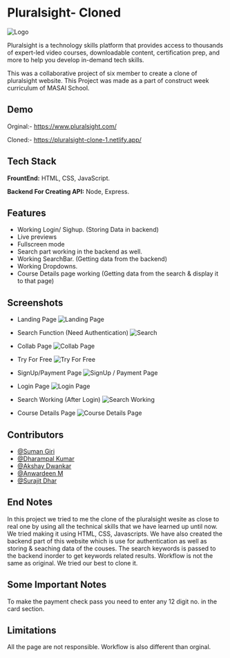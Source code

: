 
# Pluralsight- Cloned


![Logo](https://www.pluralsight.com/content/dam/pluralsight/newsroom/brand-assets/logos/PS_logo_F-01.png)


Pluralsight is a technology skills platform that provides access to thousands of expert-led video courses, downloadable content, certification prep, and more to help you develop in-demand tech skills.

This was a collaborative project of six member to create a clone of pluralsight website. This Project was made as a part of construct week curriculum of MASAI School.



## Demo

Orginal:- https://www.pluralsight.com/

Cloned:-  https://pluralsight-clone-1.netlify.app/


## Tech Stack

**FrountEnd:** HTML, CSS, JavaScript.

**Backend For Creating API:** Node, Express.


## Features

- Working Login/ Sighup. (Storing Data in backend)
- Live previews
- Fullscreen mode
- Search part working in the backend as well. 
- Working SearchBar. (Getting data from the backend)
- Working Dropdowns.
- Course Details page working (Getting data from the search & display it to that page)


## Screenshots

- Landing Page
![Landing Page](https://github.com/sam7789/pluralsight_clone/blob/main/screenshots/image_2022-04-22_21-46-29.png)

- Search Function (Need Authentication)
![Search](https://github.com/sam7789/pluralsight_clone/blob/main/screenshots/image_2022-04-22_21-48-03.png)

- Collab Page
![Collab Page](https://github.com/sam7789/pluralsight_clone/blob/main/screenshots/image_2022-04-22_21-49-32.png)

- Try For Free
![Try For Free](https://github.com/sam7789/pluralsight_clone/blob/main/screenshots/image_2022-04-22_21-50-40.png)

- SignUp/Payment Page
![SignUp / Payment Page](https://github.com/sam7789/pluralsight_clone/blob/main/screenshots/image_2022-04-22_21-51-50.png)

- Login Page
![Login Page](https://github.com/sam7789/pluralsight_clone/blob/main/screenshots/image_2022-04-22_21-56-20.png)

- Search Working (After Login)
![Search Working](https://github.com/sam7789/pluralsight_clone/blob/main/screenshots/image_2022-04-22_21-56-25.png)

- Course Details Page
![Course Details Page](https://github.com/sam7789/pluralsight_clone/blob/main/screenshots/image_2022-04-22_21-56-28.png)


## Contributors

- [@Suman Giri](https://github.com/SumanJK)
- [@Dharampal Kumar](https://github.com/Dharm8434)
- [@Akshay Dwankar](https://github.com/akshaydwankar3)
- [@Anwardeen M](https://github.com/AnwardeenM)
- [@Surajit Dhar](https://github.com/surajit00)


## End Notes

In this project we tried to me the clone of the pluralsight wesite as close to real one by using all the technical skills that we have learned up until now. We tried making it using HTML, CSS, Javascripts. We have also created the backend part of this website which is use for authentication as well as storing & seaching data of the couses. The search keywords is passed to the backend inorder to get keywords related results. Workflow is not the same as original. We tried our best to clone it.








## Some Important Notes

To make the payment check pass you need to enter any 12 digit no. in the card section.


## Limitations

All the page are not responsible. Workflow is also different than orginal.



